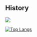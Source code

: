 ## History

![](https://github-profile-summary-cards.vercel.app/api/cards/profile-details?username=HwaI12&theme=vue)

[![Top Langs](https://github-readme-stats.vercel.app/api/top-langs/?username=HwaI12&layout=compact)](https://github.com/anuraghazra/github-readme-stats)

<!--
**HwaI12/HwaI12** is a ✨ _special_ ✨ repository because its `README.md` (this file) appears on your GitHub profile.

Here are some ideas to get you started:

- 🔭 I’m currently working on ...
- 🌱 I’m currently learning ...
- 👯 I’m looking to collaborate on ...
- 🤔 I’m looking for help with ...
- 💬 Ask me about ...
- 📫 How to reach me: ...
- 😄 Pronouns: ...
- ⚡ Fun fact: ...
-->
